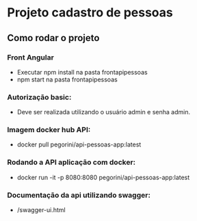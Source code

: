 # Projeto cadastro de pessoas


## Como rodar o projeto
 
### Front Angular  ####
 - Executar npm install na pasta frontapipessoas
 - npm start na pasta frontapipessoas
 
### Autorização basic:
 - Deve ser realizada utilizando o usuário admin e senha admin.

### Imagem docker hub API: 
  - docker pull pegorini/api-pessoas-app:latest

### Rodando a API aplicação com docker:
   - docker run -it -p 8080:8080 pegorini/api-pessoas-app:latest


### Documentação da api utilizando swagger:
  - /swagger-ui.html





